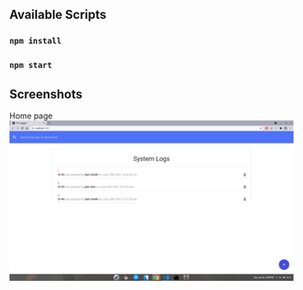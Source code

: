 ## Available Scripts
### `npm install`
### `npm start`

## Screenshots

Home page
![](https://github.com/aayush-dhakal/React-Redux-IT-Department-Logger-App/blob/master/screenshots/homepage.png?raw=true)
